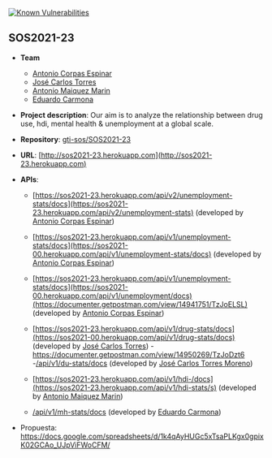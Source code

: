 [![Known Vulnerabilities](https://snyk.io/test/github/gti-sos/SOS2021-23/badge.svg)](https://snyk.io/test/github/gti-sos/SOS2021-23/badge.svg)
## SOS2021-23

- **Team**
  - [Antonio Corpas Espinar](https://github.com/ace58)
  - [José Carlos Torres](https://github.com/secaasecas)
  - [Antonio Maiquez Marin](https://github.com/Jackman97)
  - [Eduardo Carmona](https://github.com/Beelthazad)
- **Project description**: Our aim is to analyze the relationship between drug use, hdi, mental health & unemployment at a global scale.
- **Repository**: [gti-sos/SOS2021-23](https://github.com/gti-sos/SOS2021-23)
- **URL**: [http://sos2021-23.herokuapp.com](http://sos2021-23.herokuapp.com)
-  **APIs**:
    - [https://sos2021-23.herokuapp.com/api/v2/unemployment-stats/docs](https://sos2021-23.herokuapp.com/api/v2/unemployment-stats) (developed by [Antonio Corpas Espinar](https://github.com/ace58))

    - [https://sos2021-23.herokuapp.com/api/v1/unemployment-stats/docs](https://sos2021-00.herokuapp.com/api/v1/unemployment-stats/docs) (developed by [Antonio Corpas Espinar](https://github.com/ace58))

    - [https://sos2021-23.herokuapp.com/api/v1/unemployment-stats/docs](https://sos2021-00.herokuapp.com/api/v1/unemployment/docs)(https://documenter.getpostman.com/view/14941751/TzJoELSL) (developed by [Antonio Corpas Espinar](https://github.com/ace58))
    - [https://sos2021-23.herokuapp.com/api/v1/drug-stats/docs](https://sos2021-00.herokuapp.com/api/v1/drug-stats/docs) (developed by [José Carlos Torres](https://github.com/secaasecas))
	-https://documenter.getpostman.com/view/14950269/TzJoDzt6
	-[/api/v1/du-stats/docs](https://documenter.getpostman.com/view/14950269/TzJoDzt6) (developed by [José Carlos Torres Moreno](https://github.com/secaasecas))
    - [https://sos2021-23.herokuapp.com/api/v1/hdi-/docs](https://sos2021-23.herokuapp.com/api/v1/hdi-stats/s) (developed by [Antonio Maiquez Marin](https://github.com/Jackman97))
    - [/api/v1/mh-stats/docs](https://documenter.getpostman.com/view/14943559/TzJoDfQ5) (developed by [Eduardo Carmona](https://github.com/Beelthazad))

- Propuesta: https://docs.google.com/spreadsheets/d/1k4qAyHUGc5xTsaPLKgx0gpixK02GCAo_UJpViFWoCFM/
